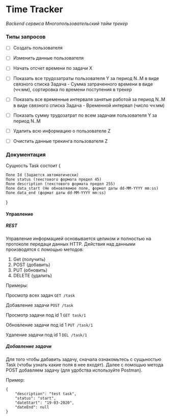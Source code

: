 # Time Tracker

*Backend сервиса Многопользовательский тайм трекер*

### Типы запросов
- [ ] Создать пользователя
- [ ] Изменить данные пользователя
- [ ] Начать отсчет времени по задачи X
- [ ] Показать все трудозатраты пользователя Y за период N..M в виде связного списка Задача - Сумма затраченного времени в виде (чч:мм), сортировка по времени поступения в трекер
- [ ] Показать все временные интерваля занятые работой за период N..M в виде связного списка Задача - Временной интервал (число чч:мм)
- [ ] Показать сумму трудозатрат по всем задачам пользователя Y за период N..M
- [ ] Удалить всю информацию о пользователе Z
- [ ] Очистить данные трекинга пользователя Z


### Документация

Сущность Task состоит {
	
	Поле Id (Задается автоматически)
	Поле status (текстового формата предел 45)
	Поле description (текстового формата предел 255)
	Поле data_start (Не обновляемое поле, формат даты dd-MM-YYYY mm:ss)
	Поле data_end (формат даты dd-MM-YYYY mm:ss)

}

#### Управление
##### REST
Управление информацией основывается целиком и полностью на протоколе передаци данных HTTP.
Действия над данными производятся с помощью методов:
1. Get (получить)
2. POST (добавить)
3. PUT (обновить)
4. DELETE (удалить)

Примеры:

Просмотр всех задач
`GET /task`


Добавление задачи
`POST /task`


Просмотр задачи под id 1
`GET task/1`


Обновление задачи под id 1
`PUT /task/1`


Удаление задачи под id 1
`DEL /task/1`


##### Добавление задачи
Для того чтобы дабавить задачу, сначала ознакомьтесь с сущьностью Task (чтобы узнать какие поля в нее входят).
Далее с помощью метода POST добавляем задачу (для удобства используйте Postman). 

Пример:

```
{
    "description": "test task",
    "status": "start",
    "dateStart": "19-03-2020",
    "dateEnd": null
}
```
